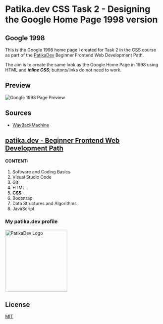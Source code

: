 # Patika.dev CSS Task 2 - Designing the Google Home Page 1998 version 

## Google 1998

This is the Google 1998 home page I created for Task 2 in the CSS course as part of the [PatikaDev](https://patika.dev/) Beginner Frontend Web Development Path.

The aim is to create the same look as the Google Home Page in 1998 using HTML and ***inline CSS***; buttons/links do not need to work.

## Preview

![Google 1998 Page Preview](https://lh3.googleusercontent.com/gXRQFc2EALeLf3j6pbV2r7PgQ1yWaByDJPK3TcwAiFWJCW5kB-RLOWdmerj569a97C8Mr66Q4bRjgfOrO1EziNMpVLHjaEVua_LZDBOwkQdD0o-mT9N89IH3kDeCKQo81YvWPG8qLDU=w2400)

## Sources

- [WayBackMachine](https://web.archive.org/web/19981202230410if_/http://www.google.com/)

## [patika.dev - Beginner Frontend Web Development Path](https://app.patika.dev/paths/baslangic-seviye-frontend-web-development-patikasi)

#### CONTENT:
1. Software and Coding Basics
2. Visual Studio Code
3. Git
4. HTML
5. **CSS**
6. Bootstrap
7. Data Structures and Algorithms
8. JavaScript

### My patika.dev profile

<a href="https://app.patika.dev/hulyamartli"><img src="https://lh3.googleusercontent.com/pw/AMWts8DDaslCyOx3O92hkQj2cbszknAS3WSaQVoch6Vhy6esCHip8gWN6lOIK-mtard_bBQDrgWVeOIsfoPT3V-bMFtq14Ju5tXG2KTDVhu0myNbQyJbkFSDcvdr_VnTXBFJ2Q22pUGHAnPX7o5cOdeV5ulQFQ=w293-h134-no?authuser=0" width="200" alt="PatikaDev Logo"></a>

## License

[MIT](https://choosealicense.com/licenses/mit/)
